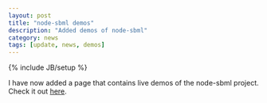 ```yaml
---
layout: post
title: "node-sbml demos"
description: "Added demos of node-sbml"
category: news  
tags: [update, news, demos]
---
```

{% include JB/setup %}

I have now added a page that contains live demos of the node-sbml project.
Check it out [here](./demos).

